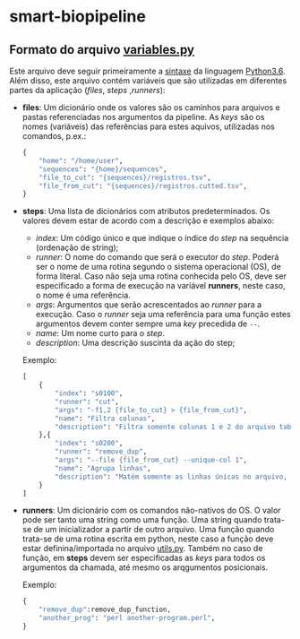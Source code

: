 # smart-biopipeline
## Formato do arquivo [variables.py](variables.py)
Este arquivo deve seguir primeiramente a [sintaxe](https://docs.python.org/3.6/reference/index.html) da linguagem [Python3.6](https://www.python.org/). Além disso, este arquivo contém variáveis que são utilizadas em diferentes partes da aplicação (_files_, _steps_ ,_runners_):

* **files**: Um dicionário onde os valores são os caminhos para arquivos e pastas referenciadas nos argumentos da pipeline. As _keys_ são os nomes (variáveis) das referências para estes aquivos, utilizadas nos comandos, p.ex.:
	
	```python
	{
		"home": "/home/user",
		"sequences": "{home}/sequences",
		"file_to_cut": "{sequences}/registros.tsv",
		"file_from_cut": "{sequences}/registros.cutted.tsv",
	}
	```
	
* **steps**: Uma lista de dicionários com atributos predeterminados. Os valores devem estar de acordo com a descrição e exemplos abaixo:
	
	* _index_: Um código único e que indique o índice do _step_ na sequência (ordenação de string);
	* _runner_: O nome do comando que será o executor do _step_. Poderá ser o nome de uma rotina segundo o sistema operacional (OS), de forma literal. Caso não seja uma rotina conhecida pelo OS, deve ser especificado a forma de execução na variável __runners__, neste caso, o nome é uma referência.
	* _args_: Argumentos que serão acrescentados ao _runner_ para a execução. Caso o _runner_ seja uma referência para uma função estes argumentos devem conter sempre uma _key_ precedida de `--`.
	* _name_: Um nome curto para o _step_.
	* _description_: Uma descrição suscinta da ação do step;

	Exemplo:

	```python
	[
		{
			"index": "s0100",
			"runner": "cut",
			"args": "-f1,2 {file_to_cut} > {file_from_cut}",
			"name": "Filtra colunas",
			"description": "Filtra somente colunas 1 e 2 do arquivo tabular de registros."
		},{
			"index": "s0200",
			"runner": "remove_dup",
			"args": "--file {file_from_cut} --unique-col 1",
			"name": "Agrupa linhas",
			"description": "Matém somente as linhas únicas no arquivo, tomando com base a coluna 1. Também conta as repetições de cada linha."
		}
	]
	```

* **runners**: Um dicionário com os comandos não-nativos do OS. O valor pode ser tanto uma string como uma função. Uma string quando trata-se de um inicializador a partir de outro arquivo. Uma função quando trata-se de uma rotina escrita em python, neste caso a função deve estar definina/importada no arquivo [utils.py](utils.py). Também no caso de função, em __steps__ devem ser especificadas as _keys_ para todos os argumentos da chamada, até mesmo os arqgumentos posicionais.

	Exemplo:

	```python
	{
		"remove_dup":remove_dup_function,
		"another_prog": "perl another-program.perl",
	}
	```




